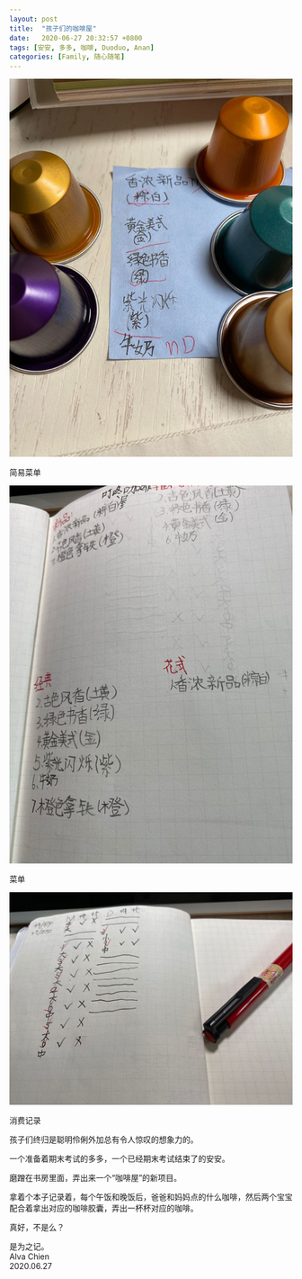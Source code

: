 ```yaml
---
layout: post
title:  "孩子们的咖啡屋"
date:   2020-06-27 20:32:57 +0800
tags: [安安, 多多, 咖啡, Duoduo, Anan]
categories: [Family, 随心随笔]
---
```



![Pic](/assets/uploads/2020/06/20200627203058.jpg)

简易菜单


![Pic](/assets/uploads/2020/06/20200628111835.jpg)

菜单


![Pic](/assets/uploads/2020/06/20200628111824.jpg)

消费记录



孩子们终归是聪明伶俐外加总有令人惊叹的想象力的。

一个准备着期末考试的多多，一个已经期末考试结束了的安安。

磨蹭在书房里面，弄出来一个“咖啡屋”的新项目。

拿着个本子记录着，每个午饭和晚饭后，爸爸和妈妈点的什么咖啡，然后两个宝宝配合着拿出对应的咖啡胶囊，弄出一杯杯对应的咖啡。

真好，不是么？

是为之记。   
Alva Chien   
2020.06.27
